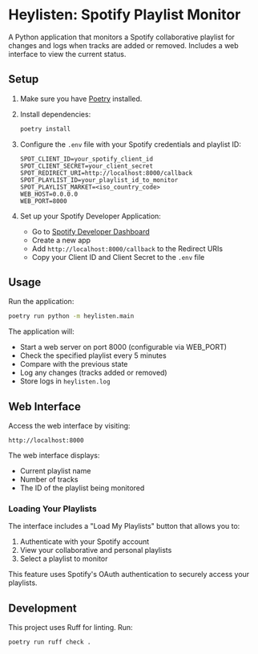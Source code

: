 # Heylisten: Spotify Playlist Monitor

A Python application that monitors a Spotify collaborative playlist for changes
and logs when tracks are added or removed. Includes a web interface to view the
current status.

## Setup

1. Make sure you have [Poetry](https://python-poetry.org/docs/#installation)
   installed.

2. Install dependencies:
   ```bash
   poetry install
   ```

3. Configure the `.env` file with your Spotify credentials and playlist ID:
   ```
   SPOT_CLIENT_ID=your_spotify_client_id
   SPOT_CLIENT_SECRET=your_client_secret
   SPOT_REDIRECT_URI=http://localhost:8000/callback
   SPOT_PLAYLIST_ID=your_playlist_id_to_monitor
   SPOT_PLAYLIST_MARKET=<iso_country_code>
   WEB_HOST=0.0.0.0
   WEB_PORT=8000
   ```

4. Set up your Spotify Developer Application:
   - Go to
     [Spotify Developer Dashboard](https://developer.spotify.com/dashboard/)
   - Create a new app
   - Add `http://localhost:8000/callback` to the Redirect URIs
   - Copy your Client ID and Client Secret to the `.env` file

## Usage

Run the application:

```bash
poetry run python -m heylisten.main
```

The application will:

- Start a web server on port 8000 (configurable via WEB_PORT)
- Check the specified playlist every 5 minutes
- Compare with the previous state
- Log any changes (tracks added or removed)
- Store logs in `heylisten.log`

## Web Interface

Access the web interface by visiting:

```
http://localhost:8000
```

The web interface displays:

- Current playlist name
- Number of tracks
- The ID of the playlist being monitored

### Loading Your Playlists

The interface includes a "Load My Playlists" button that allows you to:

1. Authenticate with your Spotify account
2. View your collaborative and personal playlists
3. Select a playlist to monitor

This feature uses Spotify's OAuth authentication to securely access your
playlists.

## Development

This project uses Ruff for linting. Run:

```bash
poetry run ruff check .
```
